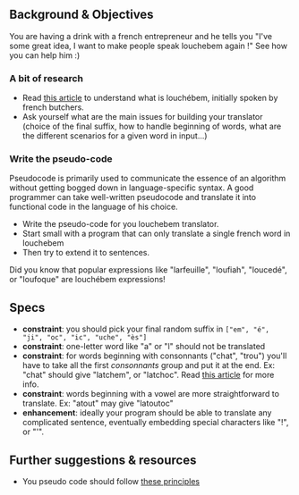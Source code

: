 ## Background & Objectives

You are having a drink with a french entrepreneur and he tells you "I've some great idea, I want to make people speak louchebem again !" See how you can help him :)

### A bit of research

* Read [this article](https://en.wikipedia.org/wiki/Louch%C3%A9bem) to understand what is louchébem, initially spoken by french butchers.
* Ask yourself what are the main issues for building your translator (choice of the final suffix, how to handle beginning of words, what are the different scenarios for a given word in input...)

### Write the pseudo-code

Pseudocode is primarily used to communicate the essence of an algorithm without getting bogged down in language-specific syntax. A good programmer can take well-written pseudocode and translate it into functional code in the language of his choice.

* Write the pseudo-code for you louchebem translator.
* Start small with a program that can only translate a single french word in louchebem
* Then try to extend it to sentences.

Did you know that popular expressions like "larfeuille", "loufiah", "loucedé", or "loufoque" are louchébem expressions!

## Specs

- **constraint**: you should pick your final random suffix in `["em", "é", "ji", "oc", "ic", "uche", "ès"]`
- **constraint**: one-letter word like "a" or "l" should not be translated
- **constraint**: for words beginning with consonnants ("chat", "trou") you'll have to take all the first *consonnants* group and put it at the end. Ex: "chat" should give "latchem", or "latchoc". Read [this article](http://en.wikipedia.org/wiki/Louch%C3%A9bem) for more info.
- **constraint**: words beginning with a vowel are more straightforward to translate. Ex: "atout" may give "latoutoc"
- **enhancement**: ideally your program should be able to translate any complicated sentence, eventually embedding special characters like "!", or "'".

## Further suggestions & resources

- You pseudo code should follow [these principles](http://www.cs.cornell.edu/Courses/cs482/2003su/handouts/pseudocode.pdf)
